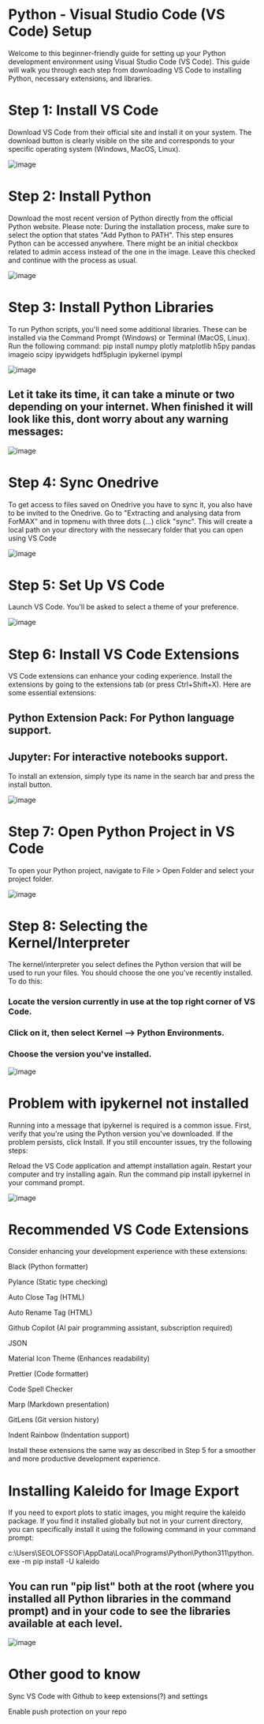 # Python - Visual Studio Code (VS Code) Setup

Welcome to this beginner-friendly guide for setting up your Python development environment using Visual Studio Code (VS Code). This guide will walk you through each step from downloading VS Code to installing Python, necessary extensions, and libraries.

# Step 1: Install VS Code
Download VS Code from their official site and install it on your system. The download button is clearly visible on the site and corresponds to your specific operating system (Windows, MacOS, Linux).

![image](https://github.com/OlofssonFredrik/VS-Code-Setup/assets/107762409/71a4f4c5-2d5d-4eec-a229-a8b4c9c20b9d)
 
# Step 2: Install Python
Download the most recent version of Python directly from the official Python website. Please note: During the installation process, make sure to select the option that states "Add Python to PATH". This step ensures Python can be accessed anywhere. There might be an initial checkbox related to admin access instead of the one in the image. Leave this checked and continue with the process as usual.

![image](https://github.com/OlofssonFredrik/VS-Code-Setup/assets/107762409/4cd4e3a4-2d06-4764-b70f-9e5112d2e8fd)

# Step 3: Install Python Libraries
To run Python scripts, you'll need some additional libraries. These can be installed via the Command Prompt (Windows) or Terminal (MacOS, Linux). Run the following command:
pip install numpy plotly matplotlib h5py pandas imageio scipy ipywidgets hdf5plugin ipykernel ipympl 

![image](https://github.com/OlofssonFredrik/VS-Code-Setup/assets/107762409/dbe3e51f-63cd-464f-9eea-397b4b20cffd)


## Let it take its time, it can take a minute or two depending on your internet. When finished it will look like this, dont worry about any warning messages:

![image](https://github.com/OlofssonFredrik/VS-Code-Setup/assets/107762409/2d0de27e-6add-4272-854b-e6f6be7ae1ed)

# Step 4: Sync Onedrive 

To get access to files saved on Onedrive you have to sync it, you also have to be invited to the Onedrive. Go to "Extracting and analysing data from ForMAX" and in topmenu with three dots (...) click "sync". This will create a local path on your directory with the nessecary folder that you can open using VS Code 

![image](https://github.com/OlofssonFredrik/VS-Code-Setup/assets/107762409/181a4a9f-6f33-439f-bd8f-ab4a270e9bb2)

# Step 5: Set Up VS Code
Launch VS Code. You'll be asked to select a theme of your preference.

![image](https://github.com/OlofssonFredrik/VS-Code-Setup/assets/107762409/6b913a2a-1529-46b5-bfa2-ba7b00a6e7e3)

# Step 6: Install VS Code Extensions
VS Code extensions can enhance your coding experience. Install the extensions by going to the extensions tab (or press Ctrl+Shift+X). Here are some essential extensions:
## Python Extension Pack: For Python language support.
## Jupyter: For interactive notebooks support.
To install an extension, simply type its name in the search bar and press the install button.

![image](https://github.com/OlofssonFredrik/VS-Code-Setup/assets/107762409/b98c0e38-a676-4c4f-8856-af56608bd5ce)


# Step 7: Open Python Project in VS Code
To open your Python project, navigate to File > Open Folder and select your project folder.

![image](https://github.com/OlofssonFredrik/VS-Code-Setup/assets/107762409/9b548f2e-cc66-41e0-8653-3a4f0667fa63)


# Step 8: Selecting the Kernel/Interpreter
The kernel/interpreter you select defines the Python version that will be used to run your files. You should choose the one you've recently installed. To do this:

### Locate the version currently in use at the top right corner of VS Code.
### Click on it, then select Kernel --> Python Environments.
### Choose the version you've installed.

![image](https://github.com/OlofssonFredrik/VS-Code-Setup/assets/107762409/f2399fe3-74ea-4e1d-801f-63f57fc8da2d)

# Problem with ipykernel not installed
Running into a message that ipykernel is required is a common issue. First, verify that you're using the Python version you've downloaded. If the problem persists, click Install. If you still encounter issues, try the following steps:

Reload the VS Code application and attempt installation again.
Restart your computer and try installing again.
Run the command pip install ipykernel in your command prompt.

![image](https://github.com/OlofssonFredrik/VS-Code-Setup/assets/107762409/c58c2852-ca26-403d-9941-43e058b28b9a)


# Recommended VS Code Extensions
Consider enhancing your development experience with these extensions:

Black (Python formatter)

Pylance (Static type checking)

Auto Close Tag (HTML)

Auto Rename Tag (HTML)

Github Copilot (AI pair programming assistant, subscription required)  

JSON

Material Icon Theme (Enhances readability)

Prettier (Code formatter)  

Code Spell Checker 

Marp (Markdown presentation)

GitLens (Git version history)

Indent Rainbow (Indentation support)

Install these extensions the same way as described in Step 5 for a smoother and more productive development experience.

# Installing Kaleido for Image Export
If you need to export plots to static images, you might require the kaleido package. If you find it installed globally but not in your current directory, you can specifically install it using the following command in your command prompt:

c:\Users\SEOLOFSSOF\AppData\Local\Programs\Python\Python311\python.exe -m pip install -U kaleido

## You can run "pip list" both at the root (where you installed all Python libraries in the command prompt) and in your code to see the libraries available at each level.

![image](https://github.com/OlofssonFredrik/VS-Code-Setup/assets/107762409/790e41c9-717a-4f63-87c1-63f67fa1ee84)

# Other good to know

Sync VS Code with Github to keep extensions(?) and settings

Enable push protection on your repo
